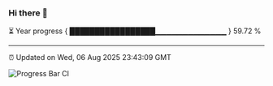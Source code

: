 ### Hi there 👋

⏳ Year progress { █████████████████▁▁▁▁▁▁▁▁▁▁▁▁▁ } 59.72 %

---

⏰ Updated on Wed, 06 Aug 2025 23:43:09 GMT

![Progress Bar CI](https://github.com/IshwaranRudhara/GIT-ACTION/workflows/Progress%20Bar%20CI/badge.svg)
